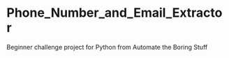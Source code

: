 # Phone_Number_and_Email_Extractor
Beginner challenge project for Python from Automate the Boring Stuff

